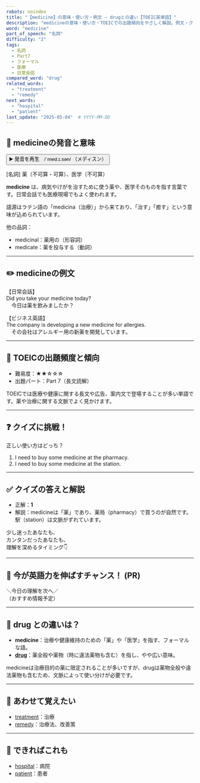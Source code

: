 ```yaml
---
robots: noindex
title: "【medicine】の意味・使い方・例文 ― drugとの違い【TOEIC英単語】"
description: "medicineの意味・使い方・TOEICでの出題傾向をやさしく解説。例文・クイズ付きでdrugとの違いもわかりやすく学べます。"
word: "medicine"
part_of_speech: "名詞"
difficulty: "2"
tags:
  - 名詞
  - Part7
  - フォーマル
  - 医療
  - 日常会話
compared_word: "drug"
related_words:
  - "treatment"
  - "remedy"
next_words:
  - "hospital"
  - "patient"
last_update: "2025-05-04"  # YYYY-MM-DD
---
```


## 🔰 medicineの発音と意味

<button class="play-audio" onclick="playTTS('medicine')">
  <span class="play-audio-main">
    ▶️ 発音を再生　/ˈmed.ɪ.sən/
  </span>
  <span class="play-audio-sub">
    （メディスン）
  </span>
</button>

[名詞] 薬（不可算・可算）、医学（不可算）

**medicine** は、病気やけがを治すために使う薬や、医学そのものを指す言葉です。日常会話でも医療現場でもよく使われます。

語源はラテン語の「medicina（治療）」から来ており、「治す」「癒す」という意味が込められています。

他の品詞：  
- medicinal：薬用の（形容詞）
- medicate：薬を投与する（動詞）

---

## ✏️ medicineの例文

【日常会話】  
Did you take your medicine today?  
　今日は薬を飲みましたか？

【ビジネス英語】  
The company is developing a new medicine for allergies.  
　その会社はアレルギー用の新薬を開発しています。

---

## 🎯 TOEICの出題頻度と傾向

- 難易度：★★☆☆☆
- 出題パート：Part 7（長文読解）

TOEICでは医療や健康に関する長文や広告、案内文で登場することが多い単語です。薬や治療に関する文脈でよく見かけます。

---

## ❓ クイズに挑戦！

正しい使い方はどっち？

1. I need to buy some medicine at the pharmacy.  
2. I need to buy some medicine at the station.

---

## ✅ クイズの答えと解説

- 正解：**1**
- 解説：medicineは「薬」であり、薬局（pharmacy）で買うのが自然です。駅（station）は文脈がずれています。

少し迷ったあなたも、  
カンタンだったあなたも、  
理解を深めるタイミング👇️

---

## 🚀 今が英語力を伸ばすチャンス！ (PR)

<div class="info-center">
＼今日の理解を次へ／<br>  
（おすすめ情報予定）
</div>

---

## 🤔  drug との違いは？

- **medicine**：治療や健康維持のための「薬」や「医学」を指す、フォーマルな語。
- **[drug](/drug)**：薬全般や薬物（時に違法薬物も含む）を指し、やや広い意味。

medicineは治療目的の薬に限定されることが多いですが、drugは薬物全般や違法薬物も含むため、文脈によって使い分けが必要です。

---

## 🧩 あわせて覚えたい

- [treatment](/treatment)：治療
- [remedy](/remedy)：治療法、改善策

---

## 📖 できればこれも

- [hospital](/hospital)：病院
- [patient](/patient)：患者

<!-- cvid: aid07_bid45 -->
